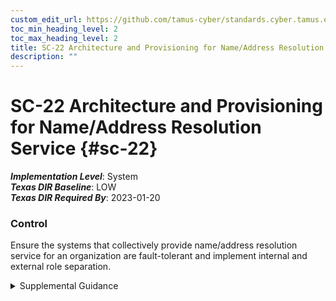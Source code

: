 ```yaml
---
custom_edit_url: https://github.com/tamus-cyber/standards.cyber.tamus.edu/tree/main/static/content/tamus.edu/TAMUS_profile.xml
toc_min_heading_level: 2
toc_max_heading_level: 2
title: SC-22 Architecture and Provisioning for Name/Address Resolution Service
description: ""
---
```


# SC-22 Architecture and Provisioning for Name/Address Resolution Service {#sc-22}

_**Implementation Level**_: System\
_**Texas DIR Baseline**_: LOW\
_**Texas DIR Required By**_: 2023-01-20

### Control

Ensure the systems that collectively provide name/address resolution service for an organization are fault-tolerant and implement internal and external role separation.

<details>
  <summary>Supplemental Guidance</summary>

Systems that provide name and address resolution services include domain name system (DNS) servers. To eliminate single points of failure in systems and enhance redundancy, organizations employ at least two authoritative domain name system servers—one configured as the primary server and the other configured as the secondary server. Additionally, organizations typically deploy the servers in two geographically separated network subnetworks (i.e., not located in the same physical facility). For role separation, DNS servers with internal roles only process name and address resolution requests from within organizations (i.e., from internal clients). DNS servers with external roles only process name and address resolution information requests from clients external to organizations (i.e., on external networks, including the Internet). Organizations specify clients that can access authoritative DNS servers in certain roles (e.g., by address ranges and explicit lists).

</details>


